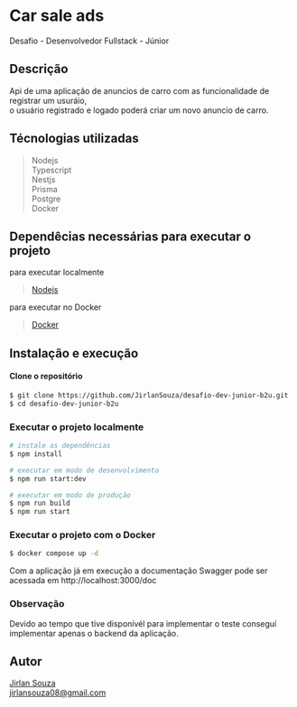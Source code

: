 # Car sale ads

Desafio - Desenvolvedor Fullstack - Júnior

## Descrição

Api de uma aplicação de anuncios de carro com as funcionalidade de registrar um usuráio,  
o usuário registrado e logado poderá criar um novo anuncio de carro.

## Técnologias utilizadas

> Nodejs  
> Typescript  
> Nestjs  
> Prisma  
> Postgre  
> Docker

## Dependêcias necessárias para executar o projeto

para executar localmente

> [Nodejs](https://nodejs.org/en/)

para executar no Docker

> [Docker](https://docs.docker.com/get-docker/)

## Instalação e execução

#### Clone o repositório

```bash
$ git clone https://github.com/JirlanSouza/desafio-dev-junior-b2u.git
$ cd desafio-dev-junior-b2u
```

### Executar o projeto localmente

```bash
# instale as dependências
$ npm install

# executar em modo de desenvolvimento
$ npm run start:dev

# executar em modo de produção
$ npm run build
$ npm run start
```

### Executar o projeto com o Docker

```bash
$ docker compose up -d
```

Com a aplicação já em execução a documentação Swagger pode ser acessada em http://localhost:3000/doc

### Observação

Devido ao tempo que tive disponívél para implementar o teste conseguí implementar apenas o backend da aplicação.

## Autor

[Jirlan Souza](inkedin.com/in/jirlansouza)  
jirlansouza08@gmail.com
